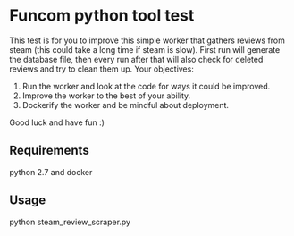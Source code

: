 # Funcom python tool test

This test is for you to improve this simple worker that gathers reviews from steam (this could take a long time if steam is slow). First run will generate the database file, then every run after that will also check for deleted reviews and try to clean them up. Your objectives:

1. Run the worker and look at the code for ways it could be improved.
2. Improve the worker to the best of your ability.
3. Dockerify the worker and be mindful about deployment.

Good luck and have fun :)

## Requirements
python 2.7 and docker

## Usage
python steam_review_scraper.py

